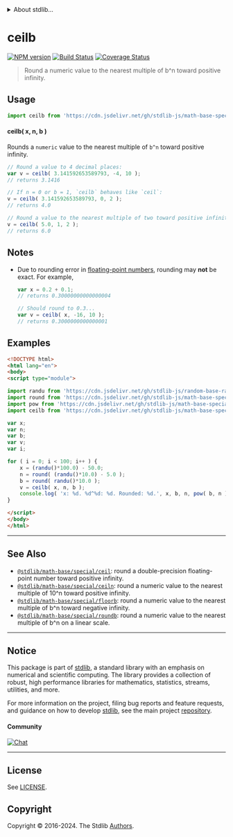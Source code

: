 <!--

@license Apache-2.0

Copyright (c) 2018 The Stdlib Authors.

Licensed under the Apache License, Version 2.0 (the "License");
you may not use this file except in compliance with the License.
You may obtain a copy of the License at

   http://www.apache.org/licenses/LICENSE-2.0

Unless required by applicable law or agreed to in writing, software
distributed under the License is distributed on an "AS IS" BASIS,
WITHOUT WARRANTIES OR CONDITIONS OF ANY KIND, either express or implied.
See the License for the specific language governing permissions and
limitations under the License.

-->


<details>
  <summary>
    About stdlib...
  </summary>
  <p>We believe in a future in which the web is a preferred environment for numerical computation. To help realize this future, we've built stdlib. stdlib is a standard library, with an emphasis on numerical and scientific computation, written in JavaScript (and C) for execution in browsers and in Node.js.</p>
  <p>The library is fully decomposable, being architected in such a way that you can swap out and mix and match APIs and functionality to cater to your exact preferences and use cases.</p>
  <p>When you use stdlib, you can be absolutely certain that you are using the most thorough, rigorous, well-written, studied, documented, tested, measured, and high-quality code out there.</p>
  <p>To join us in bringing numerical computing to the web, get started by checking us out on <a href="https://github.com/stdlib-js/stdlib">GitHub</a>, and please consider <a href="https://opencollective.com/stdlib">financially supporting stdlib</a>. We greatly appreciate your continued support!</p>
</details>

# ceilb

[![NPM version][npm-image]][npm-url] [![Build Status][test-image]][test-url] [![Coverage Status][coverage-image]][coverage-url] <!-- [![dependencies][dependencies-image]][dependencies-url] -->

> Round a numeric value to the nearest multiple of b^n toward positive infinity.



<section class="usage">

## Usage

```javascript
import ceilb from 'https://cdn.jsdelivr.net/gh/stdlib-js/math-base-special-ceilb@esm/index.mjs';
```

#### ceilb( x, n, b )

Rounds a `numeric` value to the nearest multiple of `b^n` toward positive infinity.

```javascript
// Round a value to 4 decimal places:
var v = ceilb( 3.141592653589793, -4, 10 );
// returns 3.1416

// If n = 0 or b = 1, `ceilb` behaves like `ceil`:
v = ceilb( 3.141592653589793, 0, 2 );
// returns 4.0

// Round a value to the nearest multiple of two toward positive infinity:
v = ceilb( 5.0, 1, 2 );
// returns 6.0
```

</section>

<!-- /.usage -->

<section class="notes">

## Notes

-   Due to rounding error in [floating-point numbers][ieee754], rounding may **not** be exact. For example,

    ```javascript
    var x = 0.2 + 0.1;
    // returns 0.30000000000000004

    // Should round to 0.3...
    var v = ceilb( x, -16, 10 );
    // returns 0.3000000000000001
    ```

</section>

<!-- /.notes -->

<section class="examples">

## Examples

<!-- eslint no-undef: "error" -->

```html
<!DOCTYPE html>
<html lang="en">
<body>
<script type="module">

import randu from 'https://cdn.jsdelivr.net/gh/stdlib-js/random-base-randu@esm/index.mjs';
import round from 'https://cdn.jsdelivr.net/gh/stdlib-js/math-base-special-round@esm/index.mjs';
import pow from 'https://cdn.jsdelivr.net/gh/stdlib-js/math-base-special-pow@esm/index.mjs';
import ceilb from 'https://cdn.jsdelivr.net/gh/stdlib-js/math-base-special-ceilb@esm/index.mjs';

var x;
var n;
var b;
var v;
var i;

for ( i = 0; i < 100; i++ ) {
    x = (randu()*100.0) - 50.0;
    n = round( (randu()*10.0) - 5.0 );
    b = round( randu()*10.0 );
    v = ceilb( x, n, b );
    console.log( 'x: %d. %d^%d: %d. Rounded: %d.', x, b, n, pow( b, n ), v );
}

</script>
</body>
</html>
```

</section>

<!-- /.examples -->

<!-- Section for related `stdlib` packages. Do not manually edit this section, as it is automatically populated. -->

<section class="related">

* * *

## See Also

-   <span class="package-name">[`@stdlib/math-base/special/ceil`][@stdlib/math/base/special/ceil]</span><span class="delimiter">: </span><span class="description">round a double-precision floating-point number toward positive infinity.</span>
-   <span class="package-name">[`@stdlib/math-base/special/ceiln`][@stdlib/math/base/special/ceiln]</span><span class="delimiter">: </span><span class="description">round a numeric value to the nearest multiple of 10^n toward positive infinity.</span>
-   <span class="package-name">[`@stdlib/math-base/special/floorb`][@stdlib/math/base/special/floorb]</span><span class="delimiter">: </span><span class="description">round a numeric value to the nearest multiple of b^n toward negative infinity.</span>
-   <span class="package-name">[`@stdlib/math-base/special/roundb`][@stdlib/math/base/special/roundb]</span><span class="delimiter">: </span><span class="description">round a numeric value to the nearest multiple of b^n on a linear scale.</span>

</section>

<!-- /.related -->

<!-- Section for all links. Make sure to keep an empty line after the `section` element and another before the `/section` close. -->


<section class="main-repo" >

* * *

## Notice

This package is part of [stdlib][stdlib], a standard library with an emphasis on numerical and scientific computing. The library provides a collection of robust, high performance libraries for mathematics, statistics, streams, utilities, and more.

For more information on the project, filing bug reports and feature requests, and guidance on how to develop [stdlib][stdlib], see the main project [repository][stdlib].

#### Community

[![Chat][chat-image]][chat-url]

---

## License

See [LICENSE][stdlib-license].


## Copyright

Copyright &copy; 2016-2024. The Stdlib [Authors][stdlib-authors].

</section>

<!-- /.stdlib -->

<!-- Section for all links. Make sure to keep an empty line after the `section` element and another before the `/section` close. -->

<section class="links">

[npm-image]: http://img.shields.io/npm/v/@stdlib/math-base-special-ceilb.svg
[npm-url]: https://npmjs.org/package/@stdlib/math-base-special-ceilb

[test-image]: https://github.com/stdlib-js/math-base-special-ceilb/actions/workflows/test.yml/badge.svg?branch=main
[test-url]: https://github.com/stdlib-js/math-base-special-ceilb/actions/workflows/test.yml?query=branch:main

[coverage-image]: https://img.shields.io/codecov/c/github/stdlib-js/math-base-special-ceilb/main.svg
[coverage-url]: https://codecov.io/github/stdlib-js/math-base-special-ceilb?branch=main

<!--

[dependencies-image]: https://img.shields.io/david/stdlib-js/math-base-special-ceilb.svg
[dependencies-url]: https://david-dm.org/stdlib-js/math-base-special-ceilb/main

-->

[chat-image]: https://img.shields.io/gitter/room/stdlib-js/stdlib.svg
[chat-url]: https://app.gitter.im/#/room/#stdlib-js_stdlib:gitter.im

[stdlib]: https://github.com/stdlib-js/stdlib

[stdlib-authors]: https://github.com/stdlib-js/stdlib/graphs/contributors

[umd]: https://github.com/umdjs/umd
[es-module]: https://developer.mozilla.org/en-US/docs/Web/JavaScript/Guide/Modules

[deno-url]: https://github.com/stdlib-js/math-base-special-ceilb/tree/deno
[umd-url]: https://github.com/stdlib-js/math-base-special-ceilb/tree/umd
[esm-url]: https://github.com/stdlib-js/math-base-special-ceilb/tree/esm
[branches-url]: https://github.com/stdlib-js/math-base-special-ceilb/blob/main/branches.md

[stdlib-license]: https://raw.githubusercontent.com/stdlib-js/math-base-special-ceilb/main/LICENSE

[ieee754]: https://en.wikipedia.org/wiki/IEEE_754-1985

<!-- <related-links> -->

[@stdlib/math/base/special/ceil]: https://github.com/stdlib-js/math-base-special-ceil/tree/esm

[@stdlib/math/base/special/ceiln]: https://github.com/stdlib-js/math-base-special-ceiln/tree/esm

[@stdlib/math/base/special/floorb]: https://github.com/stdlib-js/math-base-special-floorb/tree/esm

[@stdlib/math/base/special/roundb]: https://github.com/stdlib-js/math-base-special-roundb/tree/esm

<!-- </related-links> -->

</section>

<!-- /.links -->
